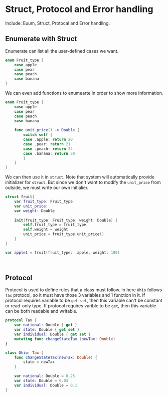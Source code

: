 #  Struct, Protocol and Error handling
Include: Euum, Struct, Protocal and Error handling.
</br>

## Enumerate with Struct
Enumerate can list all the user-defined cases we want.
```swift
enum Fruit_type {
    case apple
    case pear
    case peach
    case banana
}
```
We can even add functions to enumearte in order to show more information.

```swift
enum Fruit_type {
    case apple
    case pear
    case peach
    case banana
    
    func unit_price() -> Double {
        switch self {
        case .apple: return 20
        case .pear: return 21
        case .peach: return 24
        case .banana: return 30
        }
    }
}
```
We can then use it in ```struct```. Note that system will automatically provide initializer for ```struct```. But since we don't want to modify the ```unit_price``` from outside, we must write our own initialier.
```swift
struct fruit{
    var fruit_type: Fruit_type
    var unit_price: 
    var weight: Double
    
    init(fruit_type: Fruit_type, weight: Double) {
        self.fruit_type = fruit_type
        self.weight = weight
        unit_price = fruit_type.unit_price()
    }
}

var apple1 = fruit(fruit_type: .apple, weight: 100)
```
</br>

## Protocol
Protocol is used to define rules that a class must follow. In here ```Ohio``` follows ```Tax``` protocol, so it must have those 3 variables and 1 function in it. If protocol requires variable to be ```get set```, then this variable can't be constant or read-only type. If protocol requires varible to be ```get```, then this variable can be both readable and writable.
```swift
protocol Tax {
    var national: Double { get }
    var state: Double { get set }
    var individual: Double { get set }
    mutating func changeStateTax (newTax: Double)
}

class Ohio: Tax {
    func changeStateTax(newTax: Double) {
        state = newTax
    }
    
    var national: Double = 0.25
    var state: Double = 0.03
    var individual: Double = 0.1
}
